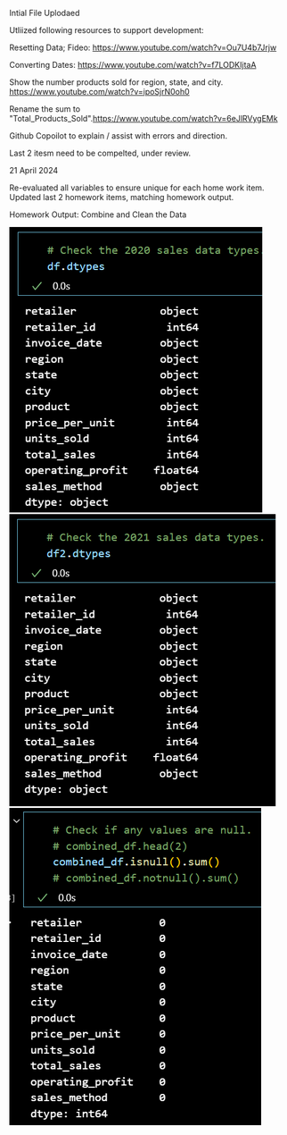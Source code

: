 Intial File Uplodaed

Utliized following resources to support development:

Resetting Data; Fideo: https://www.youtube.com/watch?v=Ou7U4b7Jrjw

Converting Dates: https://www.youtube.com/watch?v=f7LODKIjtaA

Show the number products sold for region, state, and city. https://www.youtube.com/watch?v=ipoSjrN0oh0

Rename the sum to "Total_Products_Sold".https://www.youtube.com/watch?v=6eJlRVygEMk

Github Copoilot to explain / assist with errors and direction.

Last 2 itesm need to be compelted, under review.


21 April 2024

Re-evaluated all variables to ensure unique for each home work item.
Updated last 2 homework items, matching homework output.  

Homework Output:
Combine and Clean the Data

![alt text](df_dtypes.png)   
![alt text](df2_dtypes.png)
![alt text](combined_df_null_check.png)
